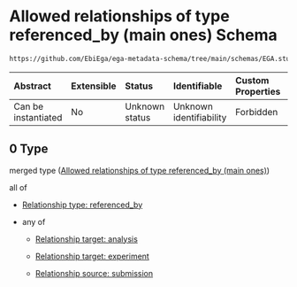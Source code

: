 # Allowed relationships of type referenced\_by (main ones) Schema

```txt
https://github.com/EbiEga/ega-metadata-schema/tree/main/schemas/EGA.study.json#/properties/study_relationships/items/allOf/1/anyOf/0
```



| Abstract            | Extensible | Status         | Identifiable            | Custom Properties | Additional Properties | Access Restrictions | Defined In                                                                 |
| :------------------ | :--------- | :------------- | :---------------------- | :---------------- | :-------------------- | :------------------ | :------------------------------------------------------------------------- |
| Can be instantiated | No         | Unknown status | Unknown identifiability | Forbidden         | Allowed               | none                | [EGA.study.json\*](../../../schemas/EGA.study.json "open original schema") |

## 0 Type

merged type ([Allowed relationships of type referenced\_by (main ones)](ega-18-properties-study-relationships-items-allof-relationship-constraints-for-a-study-anyof-allowed-relationships-of-type-referenced_by-main-ones.md))

all of

*   [Relationship type: referenced_by](ega-12-definitions-relationship-type-referenced_by.md "check type definition")

*   any of

    *   [Relationship target: analysis](ega-12-definitions-relationship-target-analysis.md "check type definition")

    *   [Relationship target: experiment](ega-12-definitions-relationship-target-experiment.md "check type definition")

    *   [Relationship source: submission](ega-12-definitions-relationship-source-submission.md "check type definition")
